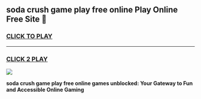 
## soda crush game play free online Play Online Free Site 👋
<h3>
<a href="https://download.freeplayer.one?title=soda_crush_game_play_free_online&ref=21F">CLICK TO PLAY</a></h3>
<hr>

<h3>
<a href="https://download.freeplayer.one?title=soda_crush_game_play_free_online&ref=21F">CLICK 2 PLAY</a>
  
</h3>

<a href="https://download.freeplayer.one?title=soda_crush_game_play_free_online&ref=21F"><img src="https://cdnb.artstation.com/p/assets/images/images/032/539/853/original/anto-thomas-button-gif.gif"></a>


**soda crush game play free online games unblocked: Your Gateway to Fun and Accessible Online Gaming**

